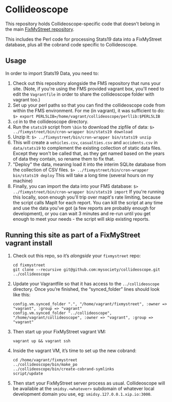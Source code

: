 Collideoscope
=============

This repository holds Collideoscope-specific code that doesn't belong in
the main [FixMyStreet repository](https://github.com/mysociety/fixmystreet).

This includes the Perl code for processing Stats19 data into a FixMyStreet
database, plus all the cobrand code specific to Collideoscope.

Usage
-----

In order to import Stats19 Data, you need to:
1. Check out this repository alongside the FMS repository that runs your site.
   (Note, if you're using the FMS provided vagrant box, you'll need to edit
   the `Vagrantfile` in order to share the collideoscope folder with vagrant
   too.)
2. Set up your perl paths so that you can find the collideoscope code from
   within the FMS environment. For me (in vagrant), it was sufficient to do:
   `$> export PERL5LIB=/home/vagrant/collideoscope/perllib:$PERL5LIB`
3. `cd` in to the collideoscope directory.
3. Run the `stats19` script from `\bin` to download the zipfile of data:
   `$> ../fixmystreet/bin/cron-wrapper bin/stats19 download`
4. Unzip it:
   `$> ../fixmystreet/bin/cron-wrapper bin/stats19 unzip`
5. This will create a `vehicles.csv`, `casualties.csv` and `accidents.csv` in
   `data/stats19` to complement the existing collection of static data files.
   Except they won't be called that, as they get named based on the years of
   data they contain, so rename them to fix that.
6. "Deploy" the data, meaning load it into the interim SQLite database from
   the collection of CSV files.
   `$> ../fixmystreet/bin/cron-wrapper bin/stats19 deploy`
   This will take a long time (several hours on my machine)
7. Finally, you can import the data into your FMS database:
   `$> ../fixmystreet/bin/cron-wrapper bin/stats19 import`
   If you're running this locally, soon enough you'll trip over mapit's rate
   limiting, because the script calls MapIt for each report. You can kill the
   script at any time and use the data you've got (a few reports are probably
   enough for development), or you can wait 3 minutes and re-run until you get
   enough to meet your needs - the script will skip existing reports.

Running this site as part of a FixMyStreet vagrant install
----------------------------------------------------------

1. Check out this repo, so it’s *alongside* your `fixmystreet` repo:

       cd fixmystreet
       git clone --recursive git@github.com:mysociety/collideoscope.git ../collideoscope

2. Update your Vagrantfile so that it has access to the `../collideoscope` directory. Once you’re finished, the “synced_folder” lines should look like this:

       config.vm.synced_folder ".", "/home/vagrant/fixmystreet", :owner => "vagrant", :group => "vagrant"
       config.vm.synced_folder "../collideoscope", "/home/vagrant/collideoscope", :owner => "vagrant", :group => "vagrant"

3. Then start up your FixMyStreet vagrant VM:

       vagrant up && vagrant ssh

4. Inside the vagrant VM, it’s time to set up the new cobrand:

       cd /home/vagrant/fixmystreet
       ../collideoscope/bin/make_po
       ../collideoscope/bin/create-cobrand-symlinks
       script/update

5. Then start your FixMyStreet server process as usual. Collideoscope will be available at the `smidsy.<whatever>` subdomain of whatever local development domain you use, eg: `smidsy.127.0.0.1.xip.io:3000`.
